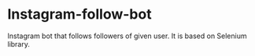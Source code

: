 # Instagram-follow-bot
Instagram bot that follows followers of given user. It is based on Selenium library.
